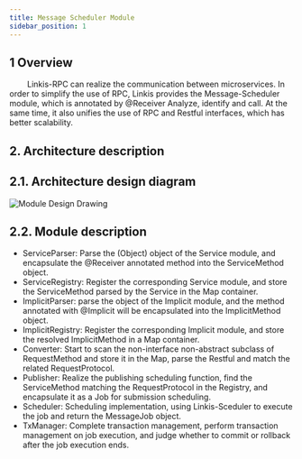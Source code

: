 ```yaml
---
title: Message Scheduler Module
sidebar_position: 1
---
```

## 1 Overview
&nbsp;&nbsp;&nbsp;&nbsp;&nbsp;&nbsp;&nbsp;&nbsp;Linkis-RPC can realize the communication between microservices. In order to simplify the use of RPC, Linkis provides the Message-Scheduler module, which is annotated by @Receiver Analyze, identify and call. At the same time, it also unifies the use of RPC and Restful interfaces, which has better scalability.
## 2. Architecture description
## 2.1. Architecture design diagram
![Module Design Drawing](/Images/Architecture/Commons/linkis-message-scheduler.png)
## 2.2. Module description
* ServiceParser: Parse the (Object) object of the Service module, and encapsulate the @Receiver annotated method into the ServiceMethod object.
* ServiceRegistry: Register the corresponding Service module, and store the ServiceMethod parsed by the Service in the Map container.
* ImplicitParser: parse the object of the Implicit module, and the method annotated with @Implicit will be encapsulated into the ImplicitMethod object.
* ImplicitRegistry: Register the corresponding Implicit module, and store the resolved ImplicitMethod in a Map container.
* Converter: Start to scan the non-interface non-abstract subclass of RequestMethod and store it in the Map, parse the Restful and match the related RequestProtocol.
* Publisher: Realize the publishing scheduling function, find the ServiceMethod matching the RequestProtocol in the Registry, and encapsulate it as a Job for submission scheduling.
* Scheduler: Scheduling implementation, using Linkis-Sceduler to execute the job and return the MessageJob object.
* TxManager: Complete transaction management, perform transaction management on job execution, and judge whether to commit or rollback after the job execution ends.